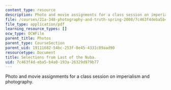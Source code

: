 ```yaml
---
content_type: resource
description: Photo and movie assignments for a class session on imperialism and photography.
file: /courses/21a-348-photography-and-truth-spring-2008/7c463f4deba5b4a0193a26329d979b77_MIT21A_348S08_nuba.pdf
file_type: application/pdf
learning_resource_types: []
ocw_type: OCWFile
parent_title: Photos
parent_type: CourseSection
parent_uid: 19111682-54bc-253f-8e45-4331c89aad90
resourcetype: Document
title: Selections from Last of the Nuba.
uid: 7c463f4d-eba5-b4a0-193a-26329d979b77
---
```

Photo and movie assignments for a class session on imperialism and photography.

